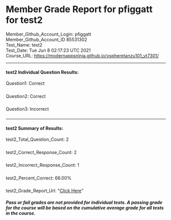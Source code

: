 # Member Grade Report for pfiggatt for test2  
   
Member_Github_Account_Login: pfiggatt  
Member_Github_Account_ID 85531302  
Test_Name: test2  
Test_Date: Tue Jun  8 02:17:23 UTC 2021  
Course_URL: https://modernappsninja.github.io/vspheretanzu101_vt7301/  
   
---  
#### test2 Individual Question Results:  
Question1: Correct  
#####  
Question2: Correct  
#####  
Question3: Incorrect  
#####  
---  
#### test2 Summary of Results:  
test2_Total_Question_Count: 2  
#####  
test2_Correct_Response_Count: 2  
#####  
test2_Incorrect_Response_Count: 1  
#####  
test2_Percent_Correct: 66.00%  
#####  
test2_Grade_Report_Url: "[Click Here](https://github.com/modernappsninjas/pfiggatt/blob/main/static/userdata/courses/vspheretanzu101_vt7301/grade_report.pr880.test2.md)"
##### Pass or fail grades are not provided for individual tests. A passing grade for the course will be based on the cumulative average grade for all tests in the course.  
